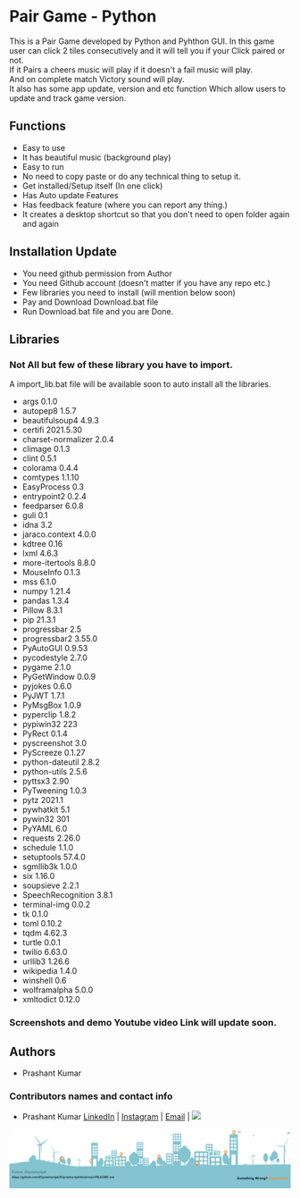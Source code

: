 # Pair Game - Python

This is a Pair Game developed by Python and Pyhthon GUI. In this game user can click 2 tiles consecutively and it will tell you if your
Click paired or not.  <br>
If it Pairs a cheers music will play if it doesn't a fail music will play. <br>
And on complete match Victory sound will play.<br>
It also has some app update, version and etc function Which allow users to update and track game version. 

## Functions
- Easy to use
- It has beautiful music (background play)
- Easy to run
- No need to copy paste or do any technical thing to setup it.
- Get installed/Setup itself (In one click)
- Has Auto update Features 
- Has feedback feature (where you can report any thing.)
- It creates a desktop shortcut so that you don't need to open folder again and again

## Installation Update
- You need github permission from Author
- You need Github account (doesn't matter if you have any repo etc.)
- Few libraries you need to install (will mention below soon)
- Pay and Download Download.bat file
- Run Download.bat file and you are Done.


## Libraries

### Not All but few of these library you have to import.

A import_lib.bat file will be available soon to auto install all the libraries.

- args                0.1.0
- autopep8           1.5.7
- beautifulsoup4     4.9.3
- certifi            2021.5.30
- charset-normalizer 2.0.4
- climage            0.1.3
- clint              0.5.1
- colorama           0.4.4
- comtypes           1.1.10
- EasyProcess        0.3
- entrypoint2        0.2.4
- feedparser         6.0.8
- guli               0.1
- idna               3.2
- jaraco.context     4.0.0
- kdtree             0.16
- lxml               4.6.3
- more-itertools     8.8.0
- MouseInfo          0.1.3
- mss                6.1.0
- numpy              1.21.4
- pandas             1.3.4
- Pillow             8.3.1
- pip                21.3.1
- progressbar        2.5
- progressbar2       3.55.0
- PyAutoGUI          0.9.53
- pycodestyle        2.7.0
- pygame             2.1.0
- PyGetWindow        0.0.9
- pyjokes            0.6.0
- PyJWT              1.7.1
- PyMsgBox           1.0.9
- pyperclip          1.8.2
- pypiwin32          223
- PyRect             0.1.4
- pyscreenshot       3.0
- PyScreeze          0.1.27
- python-dateutil    2.8.2
- python-utils       2.5.6
- pyttsx3            2.90
- PyTweening         1.0.3
- pytz               2021.1
- pywhatkit          5.1
- pywin32            301
- PyYAML             6.0
- requests           2.26.0
- schedule           1.1.0
- setuptools         57.4.0
- sgmllib3k          1.0.0
- six                1.16.0
- soupsieve          2.2.1
- SpeechRecognition  3.8.1
- terminal-img       0.0.2
- tk                 0.1.0
- toml               0.10.2
- tqdm               4.62.3
- turtle             0.0.1
- twilio             6.63.0
- urllib3            1.26.6
- wikipedia          1.4.0
- winshell           0.6
- wolframalpha       5.0.0
- xmltodict          0.12.0


### Screenshots and demo Youtube video Link will update soon.


## Authors

- Prashant Kumar 


### Contributors names and contact info

-   Prashant Kumar [LinkedIn](https://www.linkedin.com/in/03prashantpk/) | [Instagram](https://instagram.com/prashantpkumar) | [Email](https://tinyurl.com/mailPK) | ![](https://komarev.com/ghpvc/?username=03prashantpk&color=red)<br>


<a href="https://www.linkedin.com/in/03prashantpk/">

![](https://github.com/03prashantpk/03prashantpk/blob/main/assets/footer2.png)

</a>
